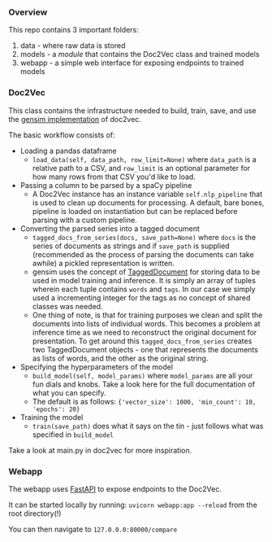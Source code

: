 ### Overview
This repo contains 3 important folders:
1. data - where raw data is stored 
2. models - a *module* that contains the Doc2Vec class and trained models
3. webapp - a simple web interface for exposing endpoints to trained models

### Doc2Vec
This class contains the infrastructure needed to build, train, save, and use the [gensim implementation](https://radimrehurek.com/gensim/models/doc2vec.html) of doc2vec.

The basic workflow consists of:
- Loading a pandas dataframe
	-	`load_data(self, data_path, row_limit=None)` where `data_path` is a relative path to a CSV, and `row_limit` is an optional parameter for how many rows from that CSV you'd like to load. 
- Passing a column to be parsed by a spaCy pipeline
	- A Doc2Vec instance has an instance variable `self.nlp_pipeline` that is used to clean up documents for processing. A default, bare bones, pipeline is loaded on instantiation but can be replaced before parsing with a custom pipeline.  
- Converting the parsed series into a tagged document
	- `tagged_docs_from_series(docs, save_path=None)` where `docs` is the series of documents as strings and if `save_path` is supplied (recommended as the process of parsing the documents can take awhile) a pickled representation is written.
	- gensim uses the concept of [TaggedDocument](https://radimrehurek.com/gensim/models/doc2vec.html#gensim.models.doc2vec.TaggedDocument) for storing data to be used in model training and inference. It is simply an array of tuples wherein each tuple contains `words` and `tags`. In our case we simply used a incrementing integer for the tags as no concept of shared classes was needed. 
	- One thing of note, is that for training purposes we clean and split the documents into lists of individual words. This becomes a problem at inference time as we need to reconstruct the original document for presentation. To get around this `tagged_docs_from_series` creates two TaggedDocument objects - one that represents the documents as lists of words, and the other as the original string. 
-  Specifying the hyperparameters of the model
	-  `build_model(self, model_params)` where `model_params` are all your fun dials and knobs. Take a look here for the full documentation of what you can specify.
	-  The default is as follows: `{'vector_size': 1000, 'min_count': 10, 'epochs': 20}`
-  Training the model
	-  `train(save_path)` does what it says on the tin - just follows what was specified in `build_model`

Take a look at main.py in doc2vec for more inspiration. 

### Webapp
The webapp uses [FastAPI](https://fastapi.tiangolo.com/) to expose endpoints to the Doc2Vec.

It can be started locally by running: `uvicorn webapp:app --reload` from the root directory(!)

You can then navigate to `127.0.0.0:80000/compare`